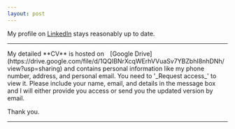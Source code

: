 ```yaml
---
layout: post
---
```


My profile on [LinkedIn](https://www.linkedin.com/in/debanik09/) stays reasonably up to date.

<hr>
My detailed **CV** is hosted on <img src="https://raw.githubusercontent.com/FortAwesome/Font-Awesome/6.x/svgs/brands/google-drive.svg" width="10" height="10">[Google Drive](https://drive.google.com/file/d/1QQIBNrXcqWErhVVuaSv7YBZbhI8nhDNh/view?usp=sharing) and contains personal information like my phone number, address, and personal email. You need to '_Request access_' to view it. Please include your name, email, and details in the message box and I will either provide you access or send you the updated version by email.<br>

Thank you.
<hr>
